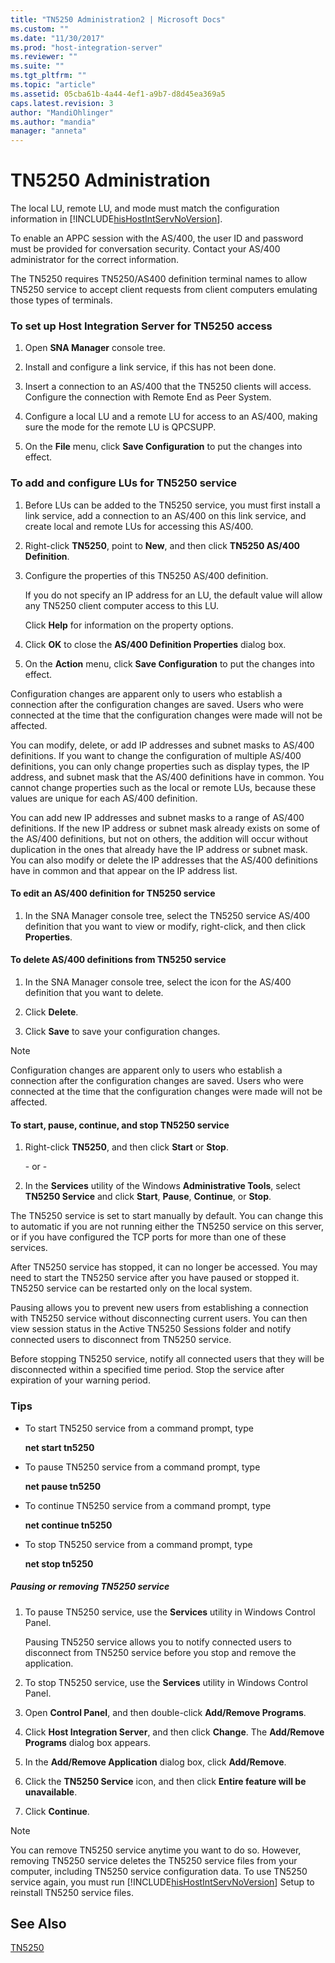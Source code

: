 ```yaml
---
title: "TN5250 Administration2 | Microsoft Docs"
ms.custom: ""
ms.date: "11/30/2017"
ms.prod: "host-integration-server"
ms.reviewer: ""
ms.suite: ""
ms.tgt_pltfrm: ""
ms.topic: "article"
ms.assetid: 05cba61b-4a44-4ef1-a9b7-d8d45ea369a5
caps.latest.revision: 3
author: "MandiOhlinger"
ms.author: "mandia"
manager: "anneta"
---
```

# TN5250 Administration
The local LU, remote LU, and mode must match the configuration information in [!INCLUDE[hisHostIntServNoVersion](../includes/hishostintservnoversion-md.md)].  
  
 To enable an APPC session with the AS/400, the user ID and password must be provided for conversation security. Contact your AS/400 administrator for the correct information.  
  
 The TN5250 requires TN5250/AS400 definition terminal names to allow TN5250 service to accept client requests from client computers emulating those types of terminals.  
  
### To set up Host Integration Server for TN5250 access  
  
1.  Open **SNA Manager** console tree.  
  
2.  Install and configure a link service, if this has not been done.  
  
3.  Insert a connection to an AS/400 that the TN5250 clients will access. Configure the connection with Remote End as Peer System.  
  
4.  Configure a local LU and a remote LU for access to an AS/400, making sure the mode for the remote LU is QPCSUPP.  
  
5.  On the **File** menu, click **Save Configuration** to put the changes into effect.  
  
### To add and configure LUs for TN5250 service  
  
1.  Before LUs can be added to the TN5250 service, you must first install a link service, add a connection to an AS/400 on this link service, and create local and remote LUs for accessing this AS/400.  
  
2.  Right-click **TN5250**, point to **New**, and then click **TN5250 AS/400 Definition**.  
  
3.  Configure the properties of this TN5250 AS/400 definition.  
  
     If you do not specify an IP address for an LU, the default value will allow any TN5250 client computer access to this LU.  
  
     Click **Help** for information on the property options.  
  
4.  Click **OK** to close the **AS/400 Definition Properties** dialog box.  
  
5.  On the **Action** menu, click **Save Configuration** to put the changes into effect.  
  
 Configuration changes are apparent only to users who establish a connection after the configuration changes are saved. Users who were connected at the time that the configuration changes were made will not be affected.  
  
 You can modify, delete, or add IP addresses and subnet masks to AS/400 definitions. If you want to change the configuration of multiple AS/400 definitions, you can only change properties such as display types, the IP address, and subnet mask that the AS/400 definitions have in common. You cannot change properties such as the local or remote LUs, because these values are unique for each AS/400 definition.  
  
 You can add new IP addresses and subnet masks to a range of AS/400 definitions. If the new IP address or subnet mask already exists on some of the AS/400 definitions, but not on others, the addition will occur without duplication in the ones that already have the IP address or subnet mask. You can also modify or delete the IP addresses that the AS/400 definitions have in common and that appear on the IP address list.  
  
#### To edit an AS/400 definition for TN5250 service  
  
1.  In the SNA Manager console tree, select the TN5250 service AS/400 definition that you want to view or modify, right-click, and then click **Properties**.  
  
#### To delete AS/400 definitions from TN5250 service  
  
1.  In the SNA Manager console tree, select the icon for the AS/400 definition that you want to delete.  
  
2.  Click **Delete**.  
  
3.  Click **Save** to save your configuration changes.  
  
> [!NOTE]
>  Configuration changes are apparent only to users who establish a connection after the configuration changes are saved. Users who were connected at the time that the configuration changes were made will not be affected.  
  
#### To start, pause, continue, and stop TN5250 service  
  
1.  Right-click **TN5250**, and then click **Start** or **Stop**.  
  
     \- or -  
  
2.  In the **Services** utility of the Windows **Administrative Tools**, select **TN5250 Service** and click **Start**, **Pause**, **Continue**, or **Stop**.  
  
 The TN5250 service is set to start manually by default. You can change this to automatic if you are not running either the TN5250 service on this server, or if you have configured the TCP ports for more than one of these services.  
  
 After TN5250 service has stopped, it can no longer be accessed. You may need to start the TN5250 service after you have paused or stopped it. TN5250 service can be restarted only on the local system.  
  
 Pausing allows you to prevent new users from establishing a connection with TN5250 service without disconnecting current users. You can then view session status in the Active TN5250 Sessions folder and notify connected users to disconnect from TN5250 service.  
  
 Before stopping TN5250 service, notify all connected users that they will be disconnected within a specified time period. Stop the service after expiration of your warning period.  
  
### Tips  
  
-   To start TN5250 service from a command prompt, type  
  
     **net start tn5250**  
  
-   To pause TN5250 service from a command prompt, type  
  
     **net pause tn5250**  
  
-   To continue TN5250 service from a command prompt, type  
  
     **net continue tn5250**  
  
-   To stop TN5250 service from a command prompt, type  
  
     **net stop tn5250**  
  
##### Pausing or removing TN5250 service  
  
1.  To pause TN5250 service, use the **Services** utility in Windows Control Panel.  
  
     Pausing TN5250 service allows you to notify connected users to disconnect from TN5250 service before you stop and remove the application.  
  
2.  To stop TN5250 service, use the **Services** utility in Windows Control Panel.  
  
3.  Open **Control Panel**, and then double-click **Add/Remove Programs**.  
  
4.  Click **Host Integration Server**, and then click **Change**. The **Add/Remove Programs** dialog box appears.  
  
5.  In the **Add/Remove Application** dialog box, click **Add/Remove**.  
  
6.  Click the **TN5250 Service** icon, and then click **Entire feature will be unavailable**.  
  
7.  Click **Continue**.  
  
> [!NOTE]
>  You can remove TN5250 service anytime you want to do so. However, removing TN5250 service deletes the TN5250 service files from your computer, including TN5250 service configuration data. To use TN5250 service again, you must run [!INCLUDE[hisHostIntServNoVersion](../includes/hishostintservnoversion-md.md)] Setup to reinstall TN5250 service files.  
  
## See Also  
 [TN5250](../core/tn52501.md)